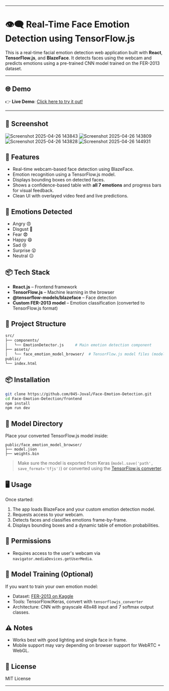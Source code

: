
---

# 👁️‍🗨️ Real-Time Face Emotion Detection using TensorFlow.js

This is a real-time facial emotion detection web application built with **React**, **TensorFlow.js**, and **BlazeFace**. It detects faces using the webcam and predicts emotions using a pre-trained CNN model trained on the FER-2013 dataset.

---

## 🌐 Demo

👉 **Live Demo**: [Click here to try it out!](https://effervescent-macaron-416806.netlify.app/) 

---

## 📸 Screenshot

![Screenshot 2025-04-26 143843](https://github.com/user-attachments/assets/4048713a-2152-43e7-b3e4-fc63ffe1728d)
![Screenshot 2025-04-26 143809](https://github.com/user-attachments/assets/70e50aee-00b2-42f0-a00a-6e0bdf34b136)
![Screenshot 2025-04-26 143828](https://github.com/user-attachments/assets/94cdac3e-e983-4b83-a392-894423c4a9c5)
![Screenshot 2025-04-26 144931](https://github.com/user-attachments/assets/f75f689b-2c61-491b-98f9-bef02bad318d)

## 🚀 Features

- Real-time webcam-based face detection using BlazeFace.
- Emotion recognition using a TensorFlow.js model.
- Displays bounding boxes on detected faces.
- Shows a confidence-based table with **all 7 emotions** and progress bars for visual feedback.
- Clean UI with overlayed video feed and live predictions.

## 🧠 Emotions Detected

- Angry 😠  
- Disgust 🤢  
- Fear 😨  
- Happy 😄  
- Sad 😢  
- Surprise 😲  
- Neutral 😐  

## 📦 Tech Stack

- **React.js** – Frontend framework
- **TensorFlow.js** – Machine learning in the browser
- **@tensorflow-models/blazeface** – Face detection
- **Custom FER-2013 model** – Emotion classification (converted to TensorFlow.js format)

## 📁 Project Structure

```bash
src/
├── components/
│   └── EmotionDetector.js     # Main emotion detection component
├── assets/
│   └── face_emotion_model_browser/  # TensorFlow.js model files (model.json + weights)
public/
└── index.html
```

## 📦 Installation

```bash
git clone https://github.com/045-Joval/Face-Emotion-Detection.git
cd Face-Emotion-Detection/frontend
npm install
npm run dev
```

## 📂 Model Directory

Place your converted TensorFlow.js model inside:

```
public/face_emotion_model_browser/
├── model.json
├── weights.bin
```

> Make sure the model is exported from Keras (`model.save('path', save_format='tfjs')`) or converted using the [TensorFlow.js converter](https://github.com/tensorflow/tfjs/tree/master/tfjs-converter).

## 🖥️ Usage

Once started:

1. The app loads BlazeFace and your custom emotion detection model.
2. Requests access to your webcam.
3. Detects faces and classifies emotions frame-by-frame.
4. Displays bounding boxes and a dynamic table of emotion probabilities.

## 🔐 Permissions

- Requires access to the user's webcam via `navigator.mediaDevices.getUserMedia`.

## 🧪 Model Training (Optional)

If you want to train your own emotion model:

- Dataset: [FER-2013 on Kaggle](https://www.kaggle.com/datasets/deadskull7/fer2013)
- Tools: TensorFlow/Keras, convert with `tensorflowjs_converter`
- Architecture: CNN with grayscale 48x48 input and 7 softmax output classes.

## ⚠️ Notes

- Works best with good lighting and single face in frame.
- Mobile support may vary depending on browser support for WebRTC + WebGL.

## 📃 License

MIT License

---
